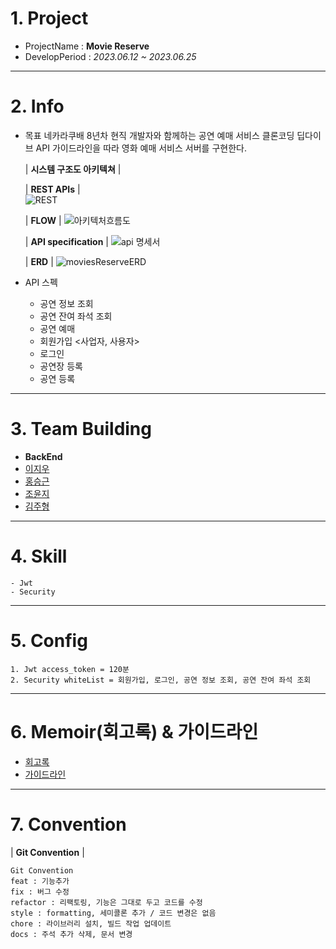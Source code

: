 <!--Header-->
# 1. Project
- ProjectName : **Movie Reserve**
- DevelopPeriod : *2023.06.12 ~ 2023.06.25*
---
# 2. Info
- 목표
  네카라쿠배 8년차 현직 개발자와 함께하는 공연 예매 서비스 클론코딩 딥다이브
  API 가이드라인을 따라 영화 예매 서비스 서버를 구현한다.
  
  | **시스템 구조도 아키텍쳐** |
  
  | **REST APIs** |  
  ![REST](https://user-images.githubusercontent.com/74723818/230903512-52c8f8ea-540b-4067-9daa-2048a8d6319d.png)

  | **FLOW** |
  ![아키텍처흐름도](https://github.com/CordHouse/movieReserve/assets/74723818/af0b06de-204d-4bd8-8187-2ca72bc91b4d)

  | **API specification** |
  ![api 명세서](https://github.com/CordHouse/movieReserve/assets/74723818/c0a0436f-0f94-455c-9b0c-f9326d926d4a)

  | **ERD** |
  ![moviesReserveERD](https://github.com/CordHouse/movieReserve/assets/74723818/31838360-b736-4ddf-8674-75e34d4448b9)
  
- API 스펙
  - 공연 정보 조회
  - 공연 잔여 좌석 조회
  - 공연 예매
  - 회원가입 <사업자, 사용자>
  - 로그인
  - 공연장 등록
  - 공연 등록
---
# 3. Team Building
- **BackEnd**
 - [이지우](https://github.com/CordHouse)
 - [홍승근](https://github.com/hongseungkeun)
 - [조윤지](https://github.com/sCrystalCave)
 - [김주형](https://github.com/BnDC)
---
# 4. Skill
```text
- Jwt 
- Security
```
---
# 5. Config
```text
1. Jwt access_token = 120분
2. Security whiteList = 회원가입, 로그인, 공연 정보 조회, 공연 잔여 좌석 조회
```
---
# 6. Memoir(회고록) & 가이드라인
- [회고록](https://basalt-kidney-f2e.notion.site/Spring-Boot-704e3199d7504715b7d59cdf7b393901?pvs=4)
- [가이드라인](https://thoughtful-arch-8c2.notion.site/Springboot-8a05e95236704a26b24e4008f7a8be99)

---
# 7. Convention
| **Git Convention** |
```text
Git Convention
feat : 기능추가
fix : 버그 수정
refactor : 리팩토링, 기능은 그대로 두고 코드를 수정
style : formatting, 세미콜론 추가 / 코드 변경은 없음
chore : 라이브러리 설치, 빌드 작업 업데이트
docs : 주석 추가 삭제, 문서 변경
```
